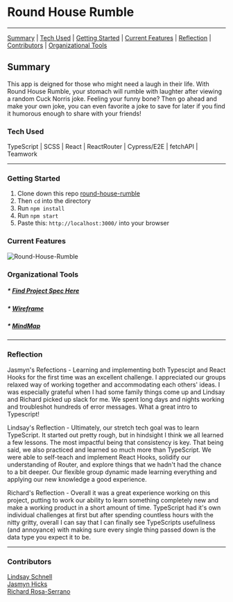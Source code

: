 # Round House Rumble

---

[Summary](#summary) |
[Tech Used](#tech-used) |
[Getting Started](#getting-started) |
[Current Features](#current-features) |
[Reflection](#reflection) |
[Contributors](#contributors) |
[Organizational Tools](#organizational-tools)

## Summary

This app is deigned for those who might need a laugh in their life. With Round House Rumble, your stomach will rumble with laughter after viewing a random Cuck Norris joke. Feeling your funny bone? Then go ahead and make your own joke, you can even favorite a joke to save for later if you find it humorous enough to share with your friends!

### Tech Used

TypeScript | SCSS | React | ReactRouter | Cypress/E2E | fetchAPI | Teamwork 

---

### Getting Started

1. Clone down this repo [round-house-rumble](https://github.com/lschnell8/Round-House-Rumble)
2. Then ```cd``` into the directory
3. Run ```npm install```
4. Run ```npm start```
5. Paste this: ```http://localhost:3000/``` into your browser


### Current Features

![Round-House-Rumble](https://user-images.githubusercontent.com/78449313/156097667-2a892033-56c9-467d-8130-9d4786ad0c91.gif)


###  Organizational Tools

##### * [Find Project Spec Here](https://frontend.turing.edu/projects/module-3/stretch.html)
##### * [Wireframe](https://www.figma.com/file/6UUNDeOpmmCTYeONqtp3mu/Stretch-Tech)
##### * [MindMap](https://miro.com/app/board/uXjVOL51QIQ=/)

---

### Reflection

Jasmyn's Refections - Learning and implementing both Typescipt and React Hooks for the first time was an excellent challenge. I appreciated our groups relaxed way of working together and accommodating each others' ideas. I was especially grateful when I had some family things come up and Lindsay and Richard picked up slack for me. We spent long days and nights working and troubleshot hundreds of error messages. What a great intro to Typescript!


Lindsay's Reflection - Ultimately, our stretch tech goal was to learn TypeScript. It started out pretty rough, but in hindsight I think we all learned a few lessons. The most impactful being that consistency is key. That being said, we also practiced and learned so much more than TypeScript. We were able to self-teach and implement React Hooks, solidify our understanding of Router, and explore things that we hadn't had the chance to a bit deeper. Our flexible group dynamic made learning everything and applying our new knowledge a good experience. 


Richard's Reflection - Overall it was a great experience working on this project, putting to work our ability to learn something completely new and make a working product in a short amount of time. TypeScript had it's own individual challenges at first but after spending countless hours with the nitty gritty, overall I can say that I can finally see TypeScripts usefullness (and annoyance) with making sure every single thing passed down is the data type you expect it to be. 
<br>

---
### Contributors

[Lindsay Schnell](https://github.com/lschnell8) <br>
[Jasmyn Hicks](https://github.com/jasmyn2244) <br>
[Richard Rosa-Serrano](https://github.com/RosaTheDev) <br>
